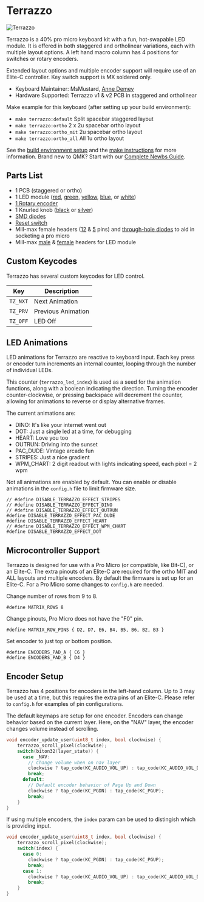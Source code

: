 # Terrazzo

![Terrazzo](https://i.imgur.com/W91ixck.jpg)

Terrazzo is a 40% pro micro keyboard kit with a fun, hot-swapable LED module. It is offered in both staggered and ortholinear variations, each with multiple layout options. A left hand macro column has 4 positions for switches or rotary encoders. 

Extended layout options and multiple encoder support will require use of an Elite-C controller. Key switch support is MX soldered only.

* Keyboard Maintainer: MsMustard, [Anne Demey](https://github.com/ademey) 
* Hardware Supported: Terrazzo v1 & v2 PCB in staggered and ortholinear

Make example for this keyboard (after setting up your build environment):

- `make terrazzo:default` Split spacebar staggered layout
- `make terrazzo:ortho` 2 x 2u spacebar ortho layout
- `make terrazzo:ortho_mit` 2u spacebar ortho layout
- `make terrazzo:ortho_all` All 1u ortho layout

See the [build environment setup](https://docs.qmk.fm/#/getting_started_build_tools) and the [make instructions](https://docs.qmk.fm/#/getting_started_make_guide) for more information. Brand new to QMK? Start with our [Complete Newbs Guide](https://docs.qmk.fm/#/newbs).

## Parts List
- 1 PCB (staggered or ortho)
- 1 LED module ([red](https://www.digikey.com/product-detail/en/adafruit-industries-llc/3134/1528-1699-ND/6058480), [green](https://www.digikey.com/product-detail/en/adafruit-industries-llc/3136/1528-1701-ND/6058482), [yellow](https://www.digikey.com/short/zbttp5), [blue](https://www.digikey.com/product-detail/en/adafruit-industries-llc/3137/1528-1702-ND/6058483), or [white](https://www.digikey.com/product-detail/en/adafruit-industries-llc/3138/1528-1703-ND/6058484))
- [1 Rotary encoder](https://www.digikey.com/short/zbttzn)
- 1 Knurled knob ([black](https://www.digikey.com/short/zbttz4) or [silver](https://www.digikey.com/short/zbttz4))
- [SMD diodes](https://www.digikey.com/short/zbttzr)
- [Reset switch](https://www.digikey.com/short/zbttz1)
- Mill-max female headers ([12](https://www.digikey.com/short/zbtt42) & [5](https://www.digikey.com/short/zbttmt) pins) and [through-hole diodes](https://www.digikey.com/short/zbttmj) to aid in socketing a pro micro
- Mill-max [male](https://www.digikey.com/short/zbttm5) & [female](https://www.digikey.com/short/zbttm4) headers for LED module

## Custom Keycodes

Terrazzo has several custom keycodes for LED control.

| Key | Description |
|-----|-------------|
| `TZ_NXT` | Next Animation |
| `TZ_PRV` | Previous Animation |
| `TZ_OFF` | LED Off |

## LED Animations

LED animations for Terrazzo are reactive to keyboard input. Each key press or encoder turn increments an internal counter, looping through the number of individual LEDs. 

This counter (`terrazzo_led_index`) is used as a seed for the animation functions, along with a boolean indicating the direction. Turning the encoder counter-clockwise, or pressing backspace will decrement the counter, allowing for animations to reverse or display alternative frames.

The current animations are:

- DINO: It's like your internet went out
- DOT: Just a single led at a time, for debugging
- HEART: Love you too
- OUTRUN: Driving into the sunset
- PAC_DUDE: Vintage arcade fun
- STRIPES: Just a nice gradient
- WPM_CHART: 2 digit readout with lights indicating speed, each pixel = 2 wpm

Not all animations are enabled by default. You can enable or disable animations in the `config.h` file to limit firmware size.

```
// #define DISABLE_TERRAZZO_EFFECT_STRIPES
// #define DISABLE_TERRAZZO_EFFECT_DINO
// #define DISABLE_TERRAZZO_EFFECT_OUTRUN
#define DISABLE_TERRAZZO_EFFECT_PAC_DUDE
#define DISABLE_TERRAZZO_EFFECT_HEART
// #define DISABLE_TERRAZZO_EFFECT_WPM_CHART
#define DISABLE_TERRAZZO_EFFECT_DOT
```

## Microcontroller Support

Terrazzo is designed for use with a Pro Micro (or compatible, like Bit-C), or an Elite-C. The extra pinouts of an Elite-C are required for the ortho MIT and ALL layouts and multiple encoders. By default the firmware is set up for an Elite-C. For a Pro Micro some changes to `config.h` are needed.

Change number of rows from 9 to 8.
```
#define MATRIX_ROWS 8
```

Change pinouts, Pro Micro does not have the "F0" pin.
```
#define MATRIX_ROW_PINS { D2, D7, E6, B4, B5, B6, B2, B3 }
```

Set encoder to just top or bottom position.
```
#define ENCODERS_PAD_A { C6 }
#define ENCODERS_PAD_B { D4 }
```

## Encoder Setup

Terrazzo has 4 positions for encoders in the left-hand column. Up to 3 may be used at a time, but this requires the extra pins of an Elite-C. Please refer to `config.h` for examples of pin configurations.

The default keymaps are setup for one encoder. Encoders can change behavior based on the current layer. Here, on the "NAV" layer, the encoder changes volume instead of scrolling.

```c
void encoder_update_user(uint8_t index, bool clockwise) {
    terrazzo_scroll_pixel(clockwise);
    switch(biton32(layer_state)) {
      case _NAV:
        // Change volume when on nav layer
        clockwise ? tap_code(KC_AUDIO_VOL_UP) : tap_code(KC_AUDIO_VOL_DOWN);
        break;
      default:
        // Default encoder behavior of Page Up and Down
        clockwise ? tap_code(KC_PGDN) : tap_code(KC_PGUP);
        break;
    }   
}
```

If using multiple encoders, the `index` param can be used to distingish which is providing input.

```c
void encoder_update_user(uint8_t index, bool clockwise) {
    terrazzo_scroll_pixel(clockwise);
    switch(index) {
      case 0:
        clockwise ? tap_code(KC_PGDN) : tap_code(KC_PGUP);
        break;
      case 1:
        clockwise ? tap_code(KC_AUDIO_VOL_UP) : tap_code(KC_AUDIO_VOL_DOWN);
        break;        
    }
}
```